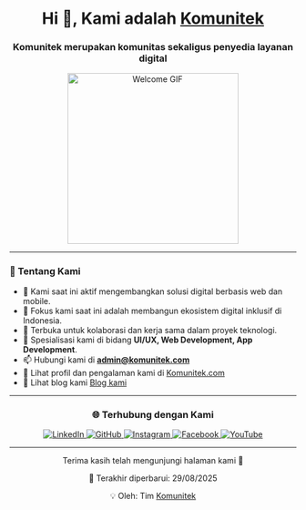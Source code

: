 <h1 align="center">Hi 👋, Kami adalah <a href="https://komunitek.com" target="_blank">Komunitek</a></h1>
<h3 align="center">Komunitek merupakan komunitas sekaligus penyedia layanan digital</h3>

<p align="center">
  <img src="https://media.giphy.com/media/SWoSkN6DxTszqIKEqv/giphy.gif" width="300" alt="Welcome GIF">
</p>

---

### 🚀 Tentang Kami

<ul>
  <li>🔭 Kami saat ini aktif mengembangkan solusi digital berbasis web dan mobile.</li>
  <li>🌱 Fokus kami saat ini adalah membangun ekosistem digital inklusif di Indonesia.</li>
  <li>🤝 Terbuka untuk kolaborasi dan kerja sama dalam proyek teknologi.</li>
  <li>💬 Spesialisasi kami di bidang <strong>UI/UX, Web Development, App Development</strong>.</li>
  <li>📫 Hubungi kami di <strong><a href="mailto:admin@komunitek.com">admin@komunitek.com</a></strong></li>
  <li>📄 Lihat profil dan pengalaman kami di <a href="https://komunitek.com" target="_blank">Komunitek.com</a></li>
  <li>📄 Lihat blog kami <a href="https://blog.komunitek.com" target="_blank">Blog kami</a></li>
</ul>

---

<h3 align="center">🌐 Terhubung dengan Kami</h3>
<p align="center">
  <a href="https://www.linkedin.com/in/admin-komunitek/" target="_blank">
    <img src="https://img.icons8.com/doodle/40/000000/linkedin--v2.png" alt="LinkedIn">
  </a>
  <a href="https://github.com/komunitek" target="_blank">
    <img src="https://img.icons8.com/doodle/40/000000/github--v1.png" alt="GitHub">
  </a>
  <a href="https://www.instagram.com/komunitek/" target="_blank">
    <img src="https://img.icons8.com/doodle/40/000000/instagram-new--v2.png" alt="Instagram">
  </a>
  <a href="https://facebook.com/#" target="_blank">
    <img src="https://img.icons8.com/doodle/40/000000/facebook--v2.png" alt="Facebook">
  </a>
  <a href="https://www.youtube.com/@komunitek-id/" target="_blank">
    <img src="https://img.icons8.com/doodle/40/000000/youtube--v2.png" alt="YouTube">
  </a>
</p>

---

<p align="center">Terima kasih telah mengunjungi halaman kami 🙏</p>
<p align="center">📅 Terakhir diperbarui: 29/08/2025</p>
<p align="center">💡 Oleh: Tim <a href="https://komunitek.com" target="_blank">Komunitek</a></p>
